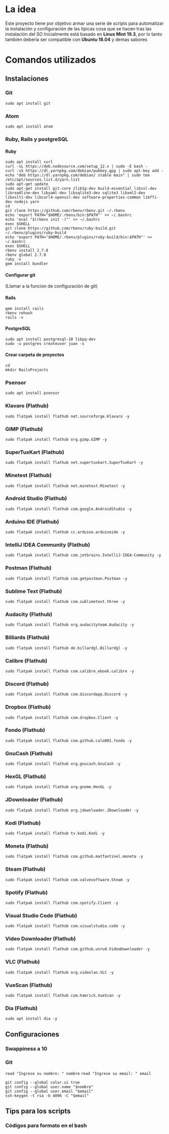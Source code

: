 # La idea
Este proyecto tiene por objetivo armar una serie de scripts para automatizar la instalación y configuración de las típicas cosa que se hacen tras las instalación del SO
Inicialmente está basado en **Linux Mint 19.3**, por lo tanto también debería ser compatible con **Ubuntu 18.04** y demas sabores

# Comandos utilizados
## Instalaciones
### Git
`sudo apt install git`

### Atom
`sudo apt install atom`

### Ruby, Rails y postgreSQL
#### Ruby
```
sudo apt install curl
curl -sL https://deb.nodesource.com/setup_12.x | sudo -E bash -
curl -sS https://dl.yarnpkg.com/debian/pubkey.gpg | sudo apt-key add -
echo "deb https://dl.yarnpkg.com/debian/ stable main" | sudo tee /etc/apt/sources.list.d/yarn.list
sudo apt-get update
sudo apt-get install git-core zlib1g-dev build-essential libssl-dev libreadline-dev libyaml-dev libsqlite3-dev sqlite3 libxml2-dev libxslt1-dev libcurl4-openssl-dev software-properties-common libffi-dev nodejs yarn
cd
git clone https://github.com/rbenv/rbenv.git ~/.rbenv
echo 'export PATH="$HOME/.rbenv/bin:$PATH"' >> ~/.bashrc
echo 'eval "$(rbenv init -)"' >> ~/.bashrc
exec $SHELL
git clone https://github.com/rbenv/ruby-build.git ~/.rbenv/plugins/ruby-build
echo 'export PATH="$HOME/.rbenv/plugins/ruby-build/bin:$PATH"' >> ~/.bashrc
exec $SHELL
rbenv install 2.7.0
rbenv global 2.7.0
ruby -v
gem install bundler

```
#### Configurar git
(Llamar a la funcion de configuración de git)
#### Rails
```
gem install rails
rbenv rehash
rails -v
```
#### PostgreSQL
```
sudo apt install postgresql-10 libpq-dev
sudo -u postgres createuser juan -s
```
#### Crear carpeta de proyectos
```
cd
mkdir RailsProjects
```
### Psensor
`sudo apt install psensor`

### Klavaro (Flathub)
`sudo flatpak install flathub net.sourceforge.Klavaro -y`

### GIMP (Flathub)
`sudo flatpak install flathub org.gimp.GIMP -y`

### SuperTuxKart (Flathub)
`sudo flatpak install flathub net.supertuxkart.SuperTuxKart -y`

### Minetest (Flathub)
`sudo flatpak install flathub net.minetest.Minetest -y`

### Android Studio (Flathub)
`sudo flatpak install flathub com.google.AndroidStudio -y`

### Arduino IDE (Flathub)
`sudo flatpak install flathub cc.arduino.arduinoide -y `

### IntelliJ IDEA Community (Flathub)
`sudo flatpak install flathub com.jetbrains.IntelliJ-IDEA-Community -y `

### Postman (Flathub)
`sudo flatpak install flathub com.getpostman.Postman -y `

### Sublime Text (Flathub)
`sudo flatpak install flathub com.sublimetext.three -y `

### Audacity (Flathub)
`sudo flatpak install flathub org.audacityteam.Audacity -y `

### Billiards (Flathub)
`sudo flatpak install flathub de.billardgl.Billardgl -y `

### Calibre (Flathub)
`sudo flatpak install flathub com.calibre_ebook.calibre -y `

### Discord (Flathub)
`sudo flatpak install flathub com.discordapp.Discord -y `

### Dropbox (Flathub)
`sudo flatpak install flathub com.dropbox.Client -y `

### Fondo (Flathub)
`sudo flatpak install flathub com.github.calo001.fondo -y `

### GnuCash (Flathub)
`sudo flatpak install flathub org.gnucash.GnuCash -y `

### HexGL (Flathub)
`sudo flatpak install flathub org.gnome.HexGL -y `

### JDownloader (Flathub)
`sudo flatpak install flathub org.jdownloader.JDownloader -y `

### Kodi (Flathub)
`sudo flatpak install flathub tv.kodi.Kodi -y `

### Moneta (Flathub)
`sudo flatpak install flathub com.github.matfantinel.moneta -y `

### Steam (Flathub)
`sudo flatpak install flathub com.valvesoftware.Steam -y `

### Spotify (Flathub)
`sudo flatpak install flathub com.spotify.Client -y `

### Visual Studio Code (Flathub)
`sudo flatpak install flathub com.visualstudio.code -y `

### Video Downloader (Flathub)
`sudo flatpak install flathub com.github.unrud.VideoDownloader -y `

### VLC (Flathub)
`sudo flatpak install flathub org.videolan.VLC -y `

### VueScan (Flathub)
`sudo flatpak install flathub com.hamrick.VueScan -y `

### Dia (Flathub)
`sudo apt install dia -y`

## Configuraciones
### Swappiness a 10
### Git
`read "Ingrese su nombre: " nombre`
`read "Ingrese su email: " email`
```
git config --global color.ui true
git config --global user.name "$nombre"
git config --global user.email "$email"
ssh-keygen -t rsa -b 4096 -C "$email"
```

## Tips para los scripts

### Códigos para formato en el bash
